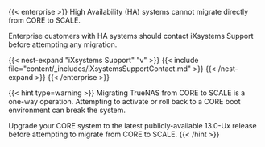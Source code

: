 &NewLine;

{{< enterprise >}}
High Availability (HA) systems cannot migrate directly from CORE to SCALE.

Enterprise customers with HA systems should contact iXsystems Support before attempting any migration.

{{< nest-expand "iXsystems Support" "v" >}}
{{< include file="content/_includes/iXsystemsSupportContact.md" >}}
{{< /nest-expand >}}
{{< /enterprise >}}

{{< hint type=warning >}}
Migrating TrueNAS from CORE to SCALE is a one-way operation.
Attempting to activate or roll back to a CORE boot environment can break the system.

Upgrade your CORE system to the latest publicly-available 13.0-U*x* release before attempting to migrate from CORE to SCALE.
{{< /hint >}}
